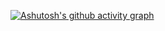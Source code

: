 [![Ashutosh's github activity graph](https://github-readme-activity-graph.cyclic.app/graph?username=SmowFox-95&theme=react)](https://github.com/ashutosh00710/github-readme-activity-graph)





